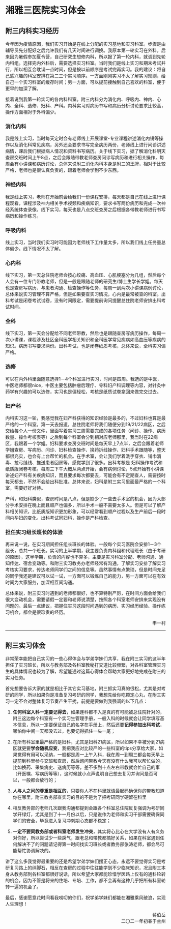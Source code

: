 # 湘雅三医院实习体会

## 附三内科实习经历

今年因为疫情原因，我们实习开始是在线上分配的实习基地和实习科室。步骤是由辅导员先分配好之后允许我们有几天时间进行调换。我原本第一轮实习在外科，后来因为暑假参加夏令营，自己研究生想修内科，所以报了第一轮内科，就调到先轮内科组。选择完内外科后，需要选择实习科室。当时我们是线上实习和期末考试并行，所以相互会耽误一点时间，但是按以前顺序是考试完再实习。我的建议：将自己感兴趣的科室安排在第二三个实习顺序。一方面刚刚实习不太了解实习规则，给自己一个实习科室的缓存时间；另一方面，可以提前接触到自己喜欢的科室，便于更早的加深了解。

接着说到我第一轮实习的各内科科室。附三内科分为消化内、呼吸内、神内、心内、全科、选修、妇科、产科。内科实习对病历书写和病历分析讨论要求比较高，操作方面相对于外科偏少。

### 消化内科

我是线上实习，当时每天定时会有老师线上开展课堂-专业课程讲述消化内镜等操作以及消化科常见疾病，另外还会要求书写完全病历两份，老师线上进行问诊讲述病情，课后我们根据病人情况和资料书写病历。关于线下实习，据了解消化科明天查房交班时间上午8点，之后会跟随带教老师查房问诊写病历和进行相关操作，每周会有小讲课和病历讨论，总体来说附三消化内科本身是附三的王牌，相对于比较严格，老师也是很认真负责的，跟着老师会学到不少东西。

### 神经内科

我是线上实习，老师在开始前会给我们一份课程安排，每天都是自己在线上进行课程观看，课程涉及神内相关手术视频和疾病知识，要求书写两份病历和完成一次神经系统体查录像。线下实习，每天也是八点交班查房之后根据各带教老师进行书写病历和操作练习。

### 呼吸内科

线上实习，当时我们实习时可能因为老师线下工作量太多，所以我们线上任务量总体偏少。线下情况不太了解。

### 心内科

线下实习，第一天总住院老师会按心绞痛、高血压、心肌梗塞分为几组，然后每个人会有一位专门带教老师，但是一般是跟随老师的研究生/博士生学长学姐。每天也是查房写病历、与患者沟通、检查操作等任务，每周一到两次小讲课病例讨论，总体来说实习管理不算严格，但是如果要查实习情况，心内是最常被查的科室。出科考试是闭卷考试试卷，没有时间限定，需要提前询问提醒总住院老师安排出科考试时间。

### 全科

线下实习，第一天会分配给不同老师带教，然后也是跟随查房写病历操作，每周一次小讲课，课程涉及社区全科医学相关知识和全科医学常见疾病如高血压等疾病的知识。病历书写要求两份。出科考试，也是闭卷纸质考核，总体来说，全科实习偏严格。

### 选修

可以在内外科里面随意选择1－4个科室进行实习，时间是四周。我选的是中医，中医老师都很nice，中医主要包括肿瘤后理疗、骨科妇产科调理等内容，对针灸中药学有兴趣的可以选修，实习也是偏轻松，考核是纸质试卷拿回来做完交过去。

### 妇产科

内科实习这一轮，我感觉我在妇产科获得的知识经验是最多的，不过妇科也算是最严格的一个科室。第一天去报道，总住院老师将我们随便分到19/21/22病区，之后交给每个人一份文件，里面写着实习三周需要完成的各项任务（问诊、操作、病历数量、操作考核表等）之后到每个科室会分到相对应老师那里，我当时在22病区，我跟着一个学姐。妇科要求查房交班时间是每天早上7点半，之后会跟着老师学姐查房、写病历、问诊、妇科检查操作、换药拆线操作、妇科手术跟随等，整天都很充实，也会有上台帮忙的机会。在手术室，会让我们学着洗手穿衣、铺巾消毒、拉弓缝线、推送患者回房等，感觉学到了很多。出科考核是  妇科操作考试和纸质版闭卷考核。每周三下午大概从两点开始，会有病例讨论，5点开始有小讲课讲述妇产科有关疾病知识，而且要求每次都要去，可能会有不定期查人，需要按时每天都去，不然不会给出科批准。总体来说，妇科是附三实习里面最严格的一个科室，需要好好对待。

产科，和妇科类似，查房时间是八点，但是缺少了一些去手术室的机会，因为大部分手术安排在晚上而且顺产也偏多，所以手术一般不需要太多人。但是可以了解产科相关知识，比纸质版知识更加形象，可以经常看到顺产过程以及生产前后一段时间内孕妇的变化。出科考试同妇科，操作是产科检查。

### 担任实习组长班长的体验

再来说一说，在实习期间担任组长班长的体验。一般每个实习医院会安排1－3个组长，总共一个班长。实习的上半学期，我主要负责内科组和代理班长（由于考研的原因），这半学期，负责的内容也不算多，主要是实习科室分配、老师沟通、通知传达、宿舍变动等。和附三实习教务办老师经常有沟通，了解实习安排了解实习考核实习要求，传达老师同学们之间的信息等。虽然事情有点繁琐，但是时间充足的同学我还是建议可以试一试，一方面可以锻炼自己的能力，另一方面可以在有效时间为大家服务，加深相互间沟通。

总体来说，附三实习时遇到的老师都很好，也不算特别严厉，在时间方面会给我们很大变动机会，需要请假一定要和老师说清楚，按照各个科室老师安排来实现没有问题的。最后一点建议，把握住实习这段时间遇到的病历、实习经历经验、操作练习机会，都会是很珍贵的经历。

<p align="right">申一村</p>

----

## 附三实习体会

非常荣幸能把自己实习的一些心得体会与学弟学妹们共享，我在附三实习的这半年担任了实习班长，所以与教务部及各科室教秘打交道比较频繁，对各科室管理实习生的具体情况也较为了解，希望能通过这篇心得体会帮助大家更好地完成在附三的实习任务。

首先想要告诉大家的就是相比于其它实习基地，附三抓实习真的很松，尤其是对考研的同学，所以如果你是准备复习考研的同学，我想先给你吃颗定心丸，在附三实习一定不会对整体复习节奏产生干扰，前提是要做到我强调的以下几点：

1. **任何科室入科一定要记得去**，如果连科都不入是真的有可能被总住院针对的，附三这边每个科室有一个实习生管理手册，一般入科的时候就会让同学填写基本信息，所以一定要保证自己的名字在手册上，然后还要**记得参加出科考试**，哪怕你中间一天都没去过，也要记得抓住一头一尾；

2. 在所有科室里最严格的是妇科，尤其是妇科21病区，所以如果不幸被分到21病区就更要**学会随机应变**，我把我应对比较严的一些科室的tips分享给大家，如果觉得有用可以采纳，一般都是周一上午入科，我在周一到周三都会每天早上提前到科里参与交班和查房，然后询问带教今天有没有什么我可以帮忙做的，比如换药、采集病史、送病历等等，差不多到十点左右带教就会忙自己的事（开医嘱、写病历等等），这时候就小点声说明自己想去复习并询问是否可以，一般都会放行的；

3. **人与人之间的尊重是相互的**，只要你人不在科里就请最起码确保你的带教知道你在哪里，附三教务部查实习的目的不是为了把考研同学硬留在科里

4. 相反教务部的老师几次跟我沟通都提到会跟各个科室总住院反复强调为考研同学开绿灯，尤其是到了十一月份以后，只是说作为老师和实习干部需要确保同学们的安全，毕竟进入复习冲刺期心态都不稳定；

5. **一定不要同教务部或者科室老师发生冲突**，其实将心比心在大学没有人有义务对你好，所以尝试少一些戾气，跟老总和带教都搞好关系，如果在科室遇到任何解决不了的问题请记得第一时间找实习班长或者教务部张涛老师，都会尽可能帮忙协调解决的。

讲了这么多我觉得最重要的还是希望学弟学妹们摆正心态，永远不要觉得实习是考研复习路上的绊脚石，相反在查房的过程中往往能学到不少临床知识，况且附三本身从教务部到各科室都很好说话，所以希望大家都能珍惜学医路上仅有的通科轮转的机会，因为不管是将来的住培、专培、工作，都不会再有这种几乎把所有科室轮转一遍的机会了。

最后，感谢愿意花时间看我唠叨的你们，祝学弟学妹们都能在湘雅乘风破浪，实现人生理想！

<p align="right">蒋伯岳<br/>二〇二一年初春于兰州</p>